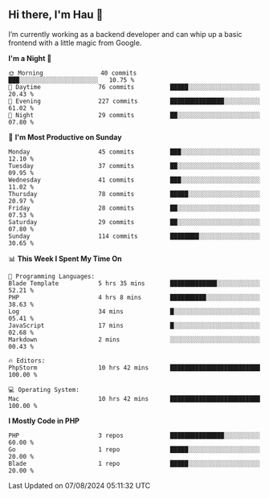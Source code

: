 ## Hi there, I'm Hau 👋
I’m currently working as a backend developer and can whip up a basic frontend with a little magic from Google. 

<!--START_SECTION:waka-->
**I'm a Night 🦉** 

```text
🌞 Morning                40 commits          ███░░░░░░░░░░░░░░░░░░░░░░   10.75 % 
🌆 Daytime                76 commits          █████░░░░░░░░░░░░░░░░░░░░   20.43 % 
🌃 Evening                227 commits         ███████████████░░░░░░░░░░   61.02 % 
🌙 Night                  29 commits          ██░░░░░░░░░░░░░░░░░░░░░░░   07.80 % 
```
📅 **I'm Most Productive on Sunday** 

```text
Monday                   45 commits          ███░░░░░░░░░░░░░░░░░░░░░░   12.10 % 
Tuesday                  37 commits          ██░░░░░░░░░░░░░░░░░░░░░░░   09.95 % 
Wednesday                41 commits          ███░░░░░░░░░░░░░░░░░░░░░░   11.02 % 
Thursday                 78 commits          █████░░░░░░░░░░░░░░░░░░░░   20.97 % 
Friday                   28 commits          ██░░░░░░░░░░░░░░░░░░░░░░░   07.53 % 
Saturday                 29 commits          ██░░░░░░░░░░░░░░░░░░░░░░░   07.80 % 
Sunday                   114 commits         ████████░░░░░░░░░░░░░░░░░   30.65 % 
```


📊 **This Week I Spent My Time On** 

```text
💬 Programming Languages: 
Blade Template           5 hrs 35 mins       █████████████░░░░░░░░░░░░   52.21 % 
PHP                      4 hrs 8 mins        ██████████░░░░░░░░░░░░░░░   38.63 % 
Log                      34 mins             █░░░░░░░░░░░░░░░░░░░░░░░░   05.41 % 
JavaScript               17 mins             █░░░░░░░░░░░░░░░░░░░░░░░░   02.68 % 
Markdown                 2 mins              ░░░░░░░░░░░░░░░░░░░░░░░░░   00.43 % 

🔥 Editors: 
PhpStorm                 10 hrs 42 mins      █████████████████████████   100.00 % 

💻 Operating System: 
Mac                      10 hrs 42 mins      █████████████████████████   100.00 % 
```

**I Mostly Code in PHP** 

```text
PHP                      3 repos             ███████████████░░░░░░░░░░   60.00 % 
Go                       1 repo              █████░░░░░░░░░░░░░░░░░░░░   20.00 % 
Blade                    1 repo              █████░░░░░░░░░░░░░░░░░░░░   20.00 % 
```




 Last Updated on 07/08/2024 05:11:32 UTC
<!--END_SECTION:waka-->
